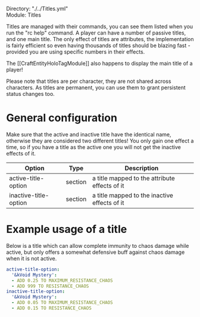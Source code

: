 Directory: "./../Titles.yml"  
Module: Titles

Titles are managed with their commands, you can see them listed when you run the "rc help" command. A player can have a number of passive titles, and one main title. The only effect of titles are attributes, the implementation is fairly efficient so even having thousands of titles should be blazing fast - provided you are using specific numbers in their effects.

The [[CraftEntityHoloTagModule]] also happens to display the main title of a player!

Please note that titles are per character, they are not shared across characters. As titles are permanent, you can use them to grant persistent status changes too.

# General configuration

Make sure that the active and inactive title have the identical name, otherwise they are considered two different titles! You only gain one effect a time, so if you have a title as the active one you will not get the inactive effects of it.

| Option | Type | Description |
|-|-|-|
| active-title-option | section | a title mapped to the attribute effects of it |
| inactive-title-option | section | a title mapped to the inactive effects of it |

# Example usage of a title

Below is a title which can allow complete immunity to chaos damage while active, but only offers a somewhat defensive buff against chaos damage when it is not active.

```yml
active-title-option:
  '&kVoid Mystery':
  - ADD 0.25 TO MAXIMUM_RESISTANCE_CHAOS
  - ADD 999 TO RESISTANCE_CHAOS
inactive-title-option:
  '&kVoid Mystery':
  - ADD 0.05 TO MAXIMUM_RESISTANCE_CHAOS
  - ADD 0.15 TO RESISTANCE_CHAOS
```